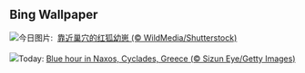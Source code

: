 ## Bing Wallpaper
![](https://www.bing.com/th?id=OHR.LittleFoxes_ZH-CN8622806156_UHD.jpg&w=1000)今日图片: &nbsp;[靠近巢穴的红狐幼崽 (© WildMedia/Shutterstock)](https://www.bing.com/th?id=OHR.LittleFoxes_ZH-CN8622806156_UHD.jpg)
<br><br/>
![](https://www.bing.com/th?id=OHR.BlueNaxos_EN-US8006377229_UHD.jpg&w=1000)Today: [Blue hour in Naxos, Cyclades, Greece (© Sizun Eye/Getty Images)](https://www.bing.com/th?id=OHR.BlueNaxos_EN-US8006377229_UHD.jpg)
<br><br/>
